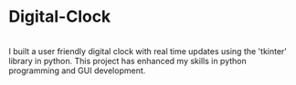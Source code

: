 # Digital-Clock 

<br>
I built a user friendly digital clock with real time updates using the 'tkinter' library in python. This project has enhanced my skills in python programming and GUI development.
